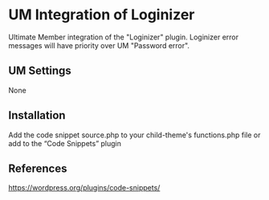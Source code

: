 # UM Integration of Loginizer
Ultimate Member integration of the "Loginizer" plugin.
Loginizer error messages will have priority over UM "Password error".

## UM Settings
None

## Installation
Add the code snippet source.php to your child-theme's functions.php file or add to the “Code Snippets” plugin

## References
https://wordpress.org/plugins/code-snippets/
